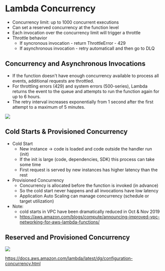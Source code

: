 # Lambda Concurrency

- Concurrency limit: up to 1000 concurrent executions
- Can set a reserved concurrency at the function level
- Each invocation over the concurrency limit will trigger a throttle
- Throttle behavior
    - If syncronous invocation - return ThrottleError - 429
    - If asynchronous invocation - retry automaticall and then go to DLQ

## Concurrency and Asynchronous Invocations

- If the function doesn't have enough concurrency available to process all events, additional requests are throttled.
- For throttling errors (429) and system errors (500-series), Lambda returns the event to the queue and attempts to run the function again for up to 6 hours.
- The retry interval increases exponentially from 1 second after the first attempt to a maximum of 5 minutes.

![](2022-05-12-09-12-33.png)

## Cold Starts & Provisioned Concurrency

- Cold Start
    - New instance -> code is loaded and code outside the handler run (init)
    - If the init is large (code, dependencies, SDK) this process can take some time
    - First request is served by new instances has higher latency than the rest
- Provisioned Concurrency
    - Concurrency is allocated before the function is invoked (in advance)
    - So the cold start never happens and all invocations have low latency
    - Application Auto Scaling can manage concurrency (schedule or target utilization)
- Note:
    - cold starts in VPC have been dramatically reduced in Oct & Nov 2019
    - https://aws.amazon.com/blogs/compute/announcing-improved-vpc-networking-for-aws-lambda-functions/

## Reserved and Provisioned Concurrency

![](2022-05-12-09-15-58.png)

https://docs.aws.amazon.com/lambda/latest/dg/configuration-concurrency.html